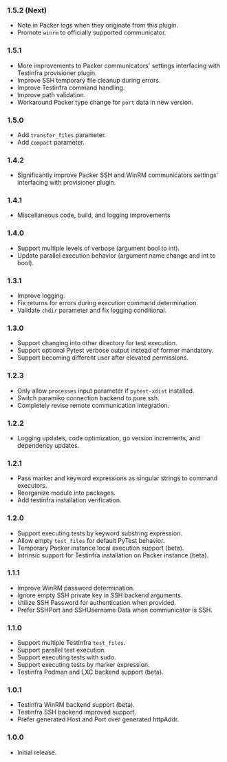 ### 1.5.2 (Next)
- Note in Packer logs when they originate from this plugin.
- Promote `winrm` to officially supported communicator.

### 1.5.1
- More improvements to Packer communicators' settings interfacing with Testinfra provisioner plugin.
- Improve SSH temporary file cleanup during errors.
- Improve Testinfra command handling.
- Improve path validation.
- Workaround Packer type change for `port` data in new version.

### 1.5.0
- Add `transfer_files` parameter.
- Add `compact` parameter.

### 1.4.2
- Significantly improve Packer SSH and WinRM communicators settings' interfacing with provisioner plugin.

### 1.4.1
- Miscellaneous code, build, and logging improvements

### 1.4.0
- Support multiple levels of verbose (argument bool to int).
- Update parallel execution behavior (argument name change and int to bool).

### 1.3.1
- Improve logging.
- Fix returns for errors during execution command determination.
- Validate `chdir` parameter and fix logging conditional.

### 1.3.0
- Support changing into other directory for test execution.
- Support optional Pytest verbose output instead of former mandatory.
- Support becoming different user after elevated permissions.

### 1.2.3
- Only allow `processes` input parameter if `pytest-xdist` installed.
- Switch paramiko connection backend to pure ssh.
- Completely revise remote communication integration.

### 1.2.2
- Logging updates, code optimization, go version increments, and dependency updates.

### 1.2.1
- Pass marker and keyword expressions as singular strings to command executors.
- Reorganize module into packages.
- Add testinfra installation verification.

### 1.2.0
- Support executing tests by keyword substring expression.
- Allow empty `test_files` for default PyTest behavior.
- Temporary Packer instance local execution support (beta).
- Intrinsic support for Testinfra installation on Packer instance (beta).

### 1.1.1
- Improve WinRM password determination.
- Ignore empty SSH private key in SSH backend arguments.
- Utilize SSH Password for authentication when provided.
- Prefer SSHPort and SSHUsername Data when communicator is SSH.

### 1.1.0
- Support multiple TestInfra `test_files`.
- Support parallel test execution.
- Support executing tests with sudo.
- Support executing tests by marker expression.
- Testinfra Podman and LXC backend support (beta).

### 1.0.1
- Testinfra WinRM backend support (beta).
- Testinfra SSH backend improved support.
- Prefer generated Host and Port over generated httpAddr.

### 1.0.0
- Initial release.
